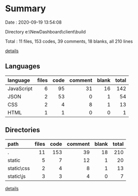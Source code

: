 # Summary

Date : 2020-09-19 13:54:08

Directory e:\NewDashboard\client\build

Total : 11 files,  153 codes, 39 comments, 18 blanks, all 210 lines

[details](details.md)

## Languages
| language | files | code | comment | blank | total |
| :--- | ---: | ---: | ---: | ---: | ---: |
| JavaScript | 6 | 95 | 31 | 16 | 142 |
| JSON | 2 | 53 | 0 | 1 | 54 |
| CSS | 2 | 4 | 8 | 1 | 13 |
| HTML | 1 | 1 | 0 | 0 | 1 |

## Directories
| path | files | code | comment | blank | total |
| :--- | ---: | ---: | ---: | ---: | ---: |
| . | 11 | 153 | 39 | 18 | 210 |
| static | 5 | 7 | 12 | 1 | 20 |
| static\css | 2 | 4 | 8 | 1 | 13 |
| static\js | 3 | 3 | 4 | 0 | 7 |

[details](details.md)
